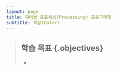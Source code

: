 ```yaml
---
layout: page
title: 파이썬 프로세싱(Processing) 프로그래밍
subtitle: 색상(Color)
---
```


> ## 학습 목표 {.objectives}
>
> *   

